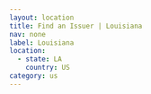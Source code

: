 ```yaml
---
layout: location
title: Find an Issuer | Louisiana
nav: none
label: Louisiana
location:
  - state: LA
    country: US
category: us
---
```

